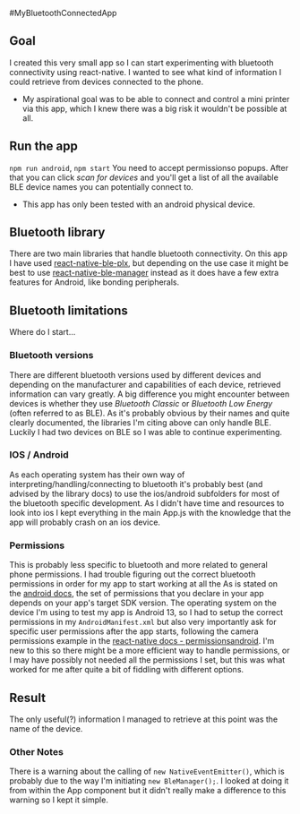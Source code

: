 #MyBluetoothConnectedApp

## Goal
I created this very small app so I can start experimenting with bluetooth connectivity using react-native.
I wanted to see what kind of information I could retrieve from devices connected to the phone.
* My aspirational goal was to be able to connect and control a mini printer via this app,
which I knew there was a big risk it wouldn't be possible at all.

## Run the app
`npm run android`, `npm start`
You need to accept permissionso popups. After that you can click *scan for devices* and you'll get a list of all the available BLE device names you can potentially connect to.
* This app has only been tested with an android physical device.

## Bluetooth library
There are two main libraries that handle bluetooth connectivity.
On this app  I have used [react-native-ble-plx](https://github.com/dotintent/react-native-ble-plx),
but depending on the use case it might be best to use [react-native-ble-manager](https://github.com/innoveit/react-native-ble-manager) instead
as it does have a few extra features for Android, like bonding peripherals.

## Bluetooth limitations
Where do I start...

### Bluetooth versions
There are different bluetooth versions used by different devices and depending on the manufacturer and capabilities of each device, retrieved information can vary greatly.
A big difference you might encounter between devices is whether they use *Bluetooth Classic* or *Bluetooth Low Energy* (often referred to as BLE).
As it's probably obvious by their names and quite clearly documented, the libraries I'm citing above can only handle BLE.
Luckily I had two devices on BLE so I was able to continue experimenting.

### IOS / Android
As each operating system has their own way of interpreting/handling/connecting to bluetooth it's probably best (and advised by the library docs) to use the ios/android subfolders for most of the bluetooth specific development. As I didn't have time and resources to look into ios I kept everything in the main App.js with the knowledge that the app will probably crash on an ios device.

### Permissions
This is probably less specific to bluetooth and more related to general phone permissions.
I had trouble figuring out the correct bluetooth permissions in order for my app to start working at all the 
As is stated on the [android docs](https://developer.android.com/guide/topics/connectivity/bluetooth/permissions),
the set of permissions that you declare in your app depends on your app's target SDK version.
The operating system on the device I'm using to test my app is Android 13, so I had to setup the correct permissions in my `AndroidManifest.xml`
but also very importantly ask for specific user permissions after the app starts,
following the camera permissions example in the [react-native docs - permissionsandroid](https://reactnative.dev/docs/permissionsandroid).
I'm new to this so there might be a more efficient way to handle permissions,
or I may have possibly not needed all the permissions I set,
but this was what worked for me after quite a bit of fiddling with different options.

## Result
The only useful(?) information I managed to retrieve at this point was the name of the device.

### Other Notes
There is a warning about the calling of `new NativeEventEmitter()`, which is probably due to the way I'm initiating `new BleManager();`. I looked at doing it from within the App component but it didn't really make a difference to this warning so I kept it simple.
